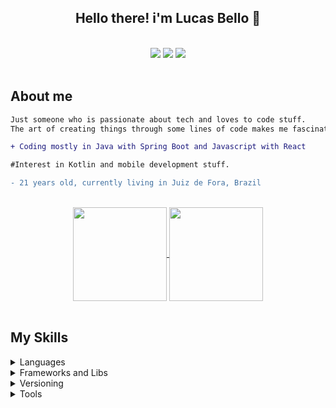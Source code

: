 <h2 align="center"> Hello there! i'm <strong>Lucas Bello</strong> 👏 </h2>
<br>

<div align="center">
  <a href="https://www.linkedin.com/in/lucas-bello/" target="_blank"><img src="https://img.shields.io/badge/-LinkedIn-%230077B5?style=for-the-badge&logo=linkedin&logoColor=white" target="_blank"></a> 
  <a href = "mailto:lucasbellodev@gmail.com"><img src="https://img.shields.io/badge/-Gmail-%23333?style=for-the-badge&logo=gmail&logoColor=white" target="_blank"></a>
  <img src="https://komarev.com/ghpvc/?username=belloLucas&style=for-the-badge"/>
</div>
<br>

## About me

```diff
Just someone who is passionate about tech and loves to code stuff.
The art of creating things through some lines of code makes me fascinated about it.

+ Coding mostly in Java with Spring Boot and Javascript with React

#Interest in Kotlin and mobile development stuff.

- 21 years old, currently living in Juiz de Fora, Brazil
```

<br>

  <div align="center">
    <a href="https://github.com/belloLucas">
      <img align="center" height="150em" src="https://github-readme-stats.vercel.app/api?username=belloLucas&show_icons=true&theme=tokyonight&include_all_commits=true&count_private=true"/>
    </a>
    <a href="https://github.com/belloLucas">
      <img align="center" height="150em" src="https://github-readme-stats.vercel.app/api/top-langs/?username=belloLucas&layout=compact&langs_count=7&theme=tokyonight"/>
    </a>
  </div>

<br>

## My Skills

<details>
  <summary>Languages</summary>

> ![JavaScript](https://img.shields.io/badge/javascript-%23323330.svg?style=for-the-badge&logo=javascript&logoColor=%23F7DF1E) > ![Java](https://img.shields.io/badge/java-%23ED8B00.svg?style=for-the-badge&logo=openjdk&logoColor=white) > ![HTML5](https://img.shields.io/badge/html5-%23E34F26.svg?style=for-the-badge&logo=html5&logoColor=white) > ![CSS3](https://img.shields.io/badge/css3-%231572B6.svg?style=for-the-badge&logo=css3&logoColor=white)

</details>

<details>
  <summary>Frameworks and Libs</summary>

> ![React](https://img.shields.io/badge/react-%2320232a.svg?style=for-the-badge&logo=react&logoColor=%2361DAFB) > ![Spring](https://img.shields.io/badge/spring-%236DB33F.svg?style=for-the-badge&logo=spring&logoColor=white) > ![Bootstrap](https://img.shields.io/badge/bootstrap-%23563D7C.svg?style=for-the-badge&logo=bootstrap&logoColor=white)

</details>

<details>
  <summary>Versioning</summary>

> ![Git](https://img.shields.io/badge/git-%23F05033.svg?style=for-the-badge&logo=git&logoColor=white) > ![GitHub](https://img.shields.io/badge/github-%23121011.svg?style=for-the-badge&logo=github&logoColor=white)

</details>

<details>
  <summary>Tools</summary>

> ![Visual Studio Code](https://img.shields.io/badge/Visual%20Studio%20Code-0078d7.svg?style=for-the-badge&logo=visual-studio-code&logoColor=white) > ![IntelliJ IDEA](https://img.shields.io/badge/IntelliJIDEA-000000.svg?style=for-the-badge&logo=intellij-idea&logoColor=white)

</details><br>
